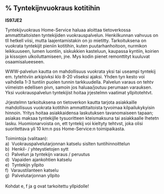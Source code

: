 % Tyntekijnvuokraus kotitihin
---------------------------

**IS97JE2**

Tyntekijvuokraus Home-Service haluaa aloittaa tietoverkossa
ammattitaitoisten tyntekijiden vuokrauspalvelun. Henkilkunnan vahvuus on
tll hetkell viisi, mutta laajentamistakin on jo mietitty. Tarkoituksena
on vuokrata tyntekijit pieniin kotitihin, kuten puutarhanhoitoon,
nurmikon leikkuuseen, lumen luontiin, siskukkien kasteluun, kaupassa
kyntiin, koirien ja kissojen ulkoiluttamiseen, jne. Mys kodin pienet
remonttityt kuuluvat osaamisalueeseen.

WWW-palvelun kautta on mahdollisuus vuokrata yksi tai useampi tyntekij
em. tytehtviin arkipivksi klo 8-20 vliseksi ajaksi. Yhden tyn kesto voi
vaihdella 1-3 tuntiin puolen tunnin tarkkuudella. Palvelun varaus on
tehtv viimeistn edellisen pivn, samoin jos haluaa/joutuu perumaan
varauksen. Yksi vuokrauspalvelun tyntekijist hoitaa jrjestelmn vaatimat
yllpitotehtvt.

Jrjestelmn tarkoituksena on tietoverkon kautta tarjota asiakkaille
mahdollisuus vuokrata kotitihin ammattitaitoista tyvoimaa
kilpailukykyisin hinnoin. Yritys hoitaa asiakkaidensa laskutuksen
tavanomaiseen tapaan; asiakas maksaa tyntekijlle tysuoritteen
kteismaksuna tai asiakkaalle lhetetn lasku. Huomionarvoista on, ett
tyntekij voi kieltyty tehtvst, joka olisi suoritettava yli 10 km:n pss
Home-Service:n toimipaikasta.

Toimintoja (valitaan): \
a)  Vuokrauspalvelutarjonnan katselu sislten tuntihinnoittelun \
b)  Henkil- / yhteystietojen sytt \
c)  Palvelun ja tyntekijn varaus / peruutus \
d)  Vapaiden ajankohtien katselu \
e)  Tyntekijn yllpito \
f)  Varaustilanteen katselu \
g)  Palvelutarjonnan yllpito \
  \
Kohdat e, f ja g ovat tarkoitettu yllpidolle!
